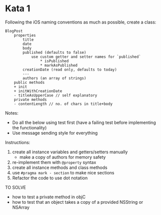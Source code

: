 # Kata 1

Following the iOS naming conventions as much as possible, create a class:

```
BlogPost
    properties
        title
        date
        body
        published (defaults to false)
            use custom getter and setter names for `published`
                * isPublished
                * markAsPublished
        creationDate (read only, defaults to today)
        ---
        authors (an array of strings)
    public methods
    + init
    + initWithCreationDate
    - titleAsUpperCase // self explanatory
    private methods
    - contentLength // no. of chars in title+body
```

Notes:

* Do all the below using test first (have a failing test before implementing the functionality)
* Use message sending style for everything

Instructions:

1. create all instance variables and getters/setters manually
    * make a copy of authors for memory safety
3. re-implement them with `@property` syntax
4. create all instance methods and class methods
5. use `#pragma mark - section` to make nice sections
6. Refactor the code to use dot notation


TO SOLVE

* how to test a private method in objC
* how to test that an object takes a copy of a provided NSString or NSArray
